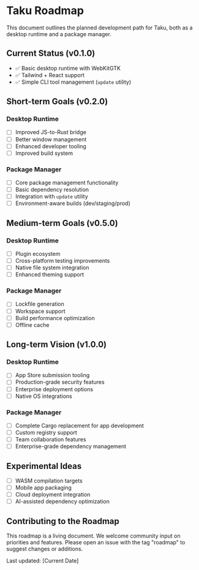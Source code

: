 # Taku Roadmap

This document outlines the planned development path for Taku, both as a desktop runtime and a package manager.

## Current Status (v0.1.0)

- ✅ Basic desktop runtime with WebKitGTK
- ✅ Tailwind + React support
- ✅ Simple CLI tool management (`update` utility)

## Short-term Goals (v0.2.0)

### Desktop Runtime
- [ ] Improved JS-to-Rust bridge
- [ ] Better window management
- [ ] Enhanced developer tooling
- [ ] Improved build system

### Package Manager
- [ ] Core package management functionality
- [ ] Basic dependency resolution
- [ ] Integration with `update` utility
- [ ] Environment-aware builds (dev/staging/prod)

## Medium-term Goals (v0.5.0)

### Desktop Runtime
- [ ] Plugin ecosystem
- [ ] Cross-platform testing improvements
- [ ] Native file system integration
- [ ] Enhanced theming support

### Package Manager
- [ ] Lockfile generation
- [ ] Workspace support
- [ ] Build performance optimization
- [ ] Offline cache

## Long-term Vision (v1.0.0)

### Desktop Runtime
- [ ] App Store submission tooling
- [ ] Production-grade security features
- [ ] Enterprise deployment options
- [ ] Native OS integrations

### Package Manager
- [ ] Complete Cargo replacement for app development
- [ ] Custom registry support
- [ ] Team collaboration features
- [ ] Enterprise-grade dependency management

## Experimental Ideas

- [ ] WASM compilation targets
- [ ] Mobile app packaging
- [ ] Cloud deployment integration
- [ ] AI-assisted dependency optimization

## Contributing to the Roadmap

This roadmap is a living document. We welcome community input on priorities and features. Please open an issue with the tag "roadmap" to suggest changes or additions.

Last updated: [Current Date]
